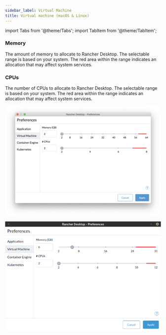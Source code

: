 ```yaml
---
sidebar_label: Virtual Machine
title: Virtual machine (macOS & Linux)
---
```


import Tabs from '@theme/Tabs';
import TabItem from '@theme/TabItem';

### Memory

The amount of memory to allocate to Rancher Desktop. The selectable range is based on your system. The red area within the range indicates an allocation that may affect system services.

### CPUs

The number of CPUs to allocate to Rancher Desktop. The selectable range is based on your system. The red area within the range indicates an allocation that may affect system services.

<Tabs groupId="os">
<TabItem value="macOS">

![](../../img/preferences/macOS_virtualMachine.png)

</TabItem>
<TabItem value="Linux">

![](../../img/preferences/Linux_virtualMachine.png)

</TabItem>
</Tabs>
